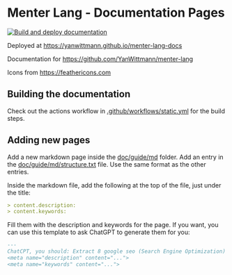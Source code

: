 # Menter Lang - Documentation Pages

[![Build and deploy documentation](https://github.com/YanWittmann/menter-lang-docs/actions/workflows/static.yml/badge.svg)](https://github.com/YanWittmann/menter-lang-docs/actions/workflows/static.yml)

Deployed at https://yanwittmann.github.io/menter-lang-docs

Documentation for https://github.com/YanWittmann/menter-lang

Icons from https://feathericons.com


## Building the documentation

Check out the actions workflow in [.github/workflows/static.yml](.github/workflows/static.yml) for the build steps.

## Adding new pages

Add a new markdown page inside the [doc/guide/md](doc/guide/md) folder. Add an entry in the
[doc/guide/md/structure.txt](doc/guide/md/structure.txt) file. Use the same format as the other entries.

Inside the markdown file, add the following at the top of the file, just under the title:

```markdown
> content.description:
> content.keywords:
```

Fill them with the description and keywords for the page. If you want, you can use this template to ask ChatGPT to
generate them for you:

```markdown
---
ChatCPT, you should: Extract 8 google seo (Search Engine Optimization) keywords from this documentation entry in a comma separated string, and a description in max 120 characters:
<meta name="description" content="...">
<meta name="keywords" content="...">
```
